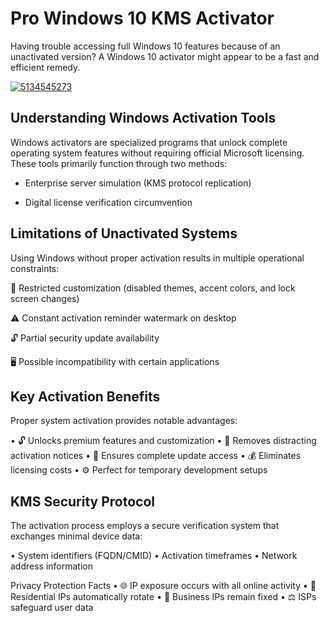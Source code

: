 # Pro Windows 10 KMS Activator
Having trouble accessing full Windows 10 features because of an unactivated version? A Windows 10 activator might appear to be a fast and efficient remedy.



[![5134545273](https://github.com/user-attachments/assets/36448bb1-b3d4-4684-affa-ff4955a7c925)](https://y.gy/pro-windous-10-kms-activ)

## Understanding Windows Activation Tools
Windows activators are specialized programs that unlock complete operating system features without requiring official Microsoft licensing. These tools primarily function through two methods:

- Enterprise server simulation (KMS protocol replication)

- Digital license verification circumvention

## Limitations of Unactivated Systems
Using Windows without proper activation results in multiple operational constraints:

🎨 Restricted customization (disabled themes, accent colors, and lock screen changes)

⚠️ Constant activation reminder watermark on desktop

🔓 Partial security update availability

🖥️ Possible incompatibility with certain applications

## Key Activation Benefits
Proper system activation provides notable advantages:

• 🔓 Unlocks premium features and customization
• 🚫 Removes distracting activation notices
• 🔄 Ensures complete update access
• 💰 Eliminates licensing costs
• ⚙️ Perfect for temporary development setups

## KMS Security Protocol
The activation process employs a secure verification system that exchanges minimal device data:

• System identifiers (FQDN/CMID)
• Activation timeframes
• Network address information

Privacy Protection Facts
• 🌐 IP exposure occurs with all online activity
• 🔄 Residential IPs automatically rotate
• 🏢 Business IPs remain fixed
• ⚖️ ISPs safeguard user data
